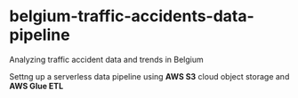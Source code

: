 # belgium-traffic-accidents-data-pipeline
Analyzing traffic accident data and trends in Belgium


Settng up a serverless data pipeline using <b>AWS S3</b> cloud object storage and <b>AWS Glue ETL</b>
